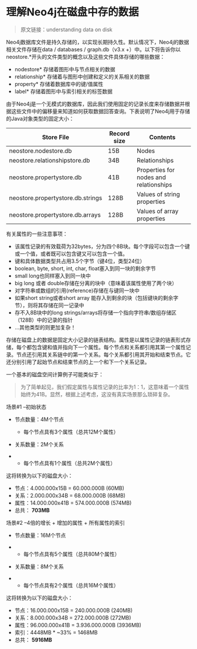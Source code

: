 # 理解Neo4j在磁盘中存的数据

> 原文链接：understanding data on disk

Neo4j数据库文件是持久存储的，以实现长期持久性。默认情况下，Neo4j的数据相关文件存储在data / databases / graph.db（v3.x +）中。以下将告诉你以neostore.*开头的文件类型的概念以及这些文件具体存储的哪些数据：

- nodestore* 存储着图形中与节点相关的数据
- relationship* 存储着与图形中创建和定义的关系相关的数据
- property* 存储着数据库中的键/值属性
- label* 存储着图形中与索引相关的标签数据

由于Neo4j是一个无模式的数据库，因此我们使用固定的记录长度来存储数据并根据这些文件中的偏移量来知道如何获取数据回答查询。下表说明了Neo4j用于存储的Java对象类型的固定大小：

| Store File                        | Record size | Contents                               |
| --------------------------------- | ----------- | -------------------------------------- |
| neostore.nodestore.db             | 15B         | Nodes                                  |
| neostore.relationshipstore.db     | 34B         | Relationships                          |
| neostore.propertystore.db         | 41B         | Properties for nodes and relationships |
| neostore.propertystore.db.strings | 128B        | Values of string properties            |
| neostore.propertystore.db.arrays  | 128B        | Values of array properties             |

有关属性的一些注意事项：

- 该属性记录的有效载荷为32bytes，分为四个8B块。每个字段可以包含一个键或一个值，或者既可以包含键又可以包含一个值。
- 键和具体数据类型共占用3.5个字节（键4位，类型24位）
- boolean, byte, short, int, char, float塞入到同一块的剩余字节
- small long也同样塞入到同一块中
- big long 或者 double存储在分离的块中（意味着该属性使用了两个块）
- 对字符串或数组的引用(reference)存储在与键同一块中
- 如果short string或者short array 能存入到剩余的块（包括键块的剩余字节），则将其存储在同一记录中
- 存不入8B块中的long strings/arrays将存储一个指向字符串/数组存储区（128B）中的记录的指针
- ...其他类型的则更加复杂！

存储在磁盘上的数据是固定大小记录的链表结构。属性是以属性记录的链表形式存储，每个都包含键和值并指向下一个属性。每个节点和关系都引用其第一个属性记录。节点还引用其关系链中的第一个关系。每个关系都引用其开始和结束节点。它还分别引用了起始节点和结束节点的上一个和下一个关系记录。

一个基本的磁盘空间计算例子可能类似于：

> 为了简单起见，我们假定属性与属性记录的比率为1：1，这意味着一个属性始终为41B。显然，根据上述考虑，这没有真实场景那么琐碎复杂。

场景#1 –初始状态

- 节点数量：4M个节点

  - 每个节点具有3个属性（总共12M个属性）

- 关系数量：2M个关系

- - 每个节点具有1个属性（总共2M个属性）

这将转换为以下的磁盘大小：

- 节点：4.000.000x15B = 60.000.000B (60MB)
- 关系：2.000.000x34B = 68.000.000B (68MB)
- 属性：14.000.000x41B = 574.000.000B (574MB)
- 总共： **703MB**

场景#2 –4倍的增长 + 增加的属性 + 所有属性的索引

- 节点数量：16M个节点

- - 每个节点具有5个属性（总共80M个属性）

- 关系数量：8M个关系

- - 每个节点具有2个属性（总共16M个属性）

这将转换为以下的磁盘大小：

- 节点：16.000.000x15B = 240.000.000B (240MB)
- 关系：8.000.000x34B = 272.000.000B (272MB)
- 属性：96.000.000x41B = 3.936.000.000B (3936MB)
- 索引：4448MB * ~33% = 1468MB
- 总共： **5916MB**